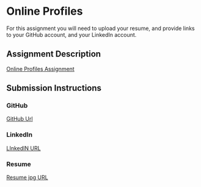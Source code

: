# Online Profiles
For this assignment you will need to upload your resume, and provide links to your GitHub account, and your LinkedIn account.

## Assignment Description
[Online Profiles Assignment](https://education.launchcode.org/liftoff/assignments/online-profiles/)

## Submission Instructions
 
### GitHub
[GitHub Url]()
 
### LinkedIn
[LInkedIN URL](https://www.linkedin.com/in/davis-hilton2017/)

### Resume
[Resume jpg URL](https://photos.google.com/album/AF1QipOtsQyMGcrKQj5aL40wRgBrc0RuklL1IInph7lh)
